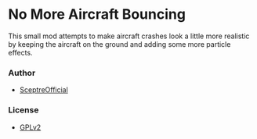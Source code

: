 # No More Aircraft Bouncing

This small mod attempts to make aircraft crashes look a little more realistic by keeping the aircraft on the ground and adding some more particle effects.

### Author
- [SceptreOfficial](https://github.com/SceptreOfficial)

### License
- [GPLv2](./LICENSE)
